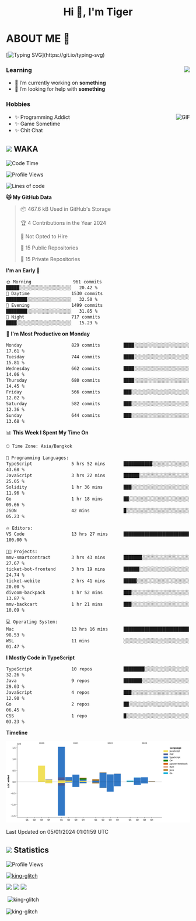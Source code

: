 <h1 align="center">Hi 👋, I'm Tiger</h1>




# ABOUT ME 💬

[![Typing SVG](https://readme-typing-svg.herokuapp.com?color=22F771&vCenter=true&lines=A+perssionate+developer+from+nowhere.)](https://git.io/typing-svg)

<div>
 <img align="right" src="https://spotify-github-profile.vercel.app/api/view?uid=12129734423&cover_image=false&theme=default&bar_color=22d016&bar_color_cover=true" />
 <h3>Learning</h3>
 
 <ul>
  <li>🔭 I’m currently working on <b>something</b></li>
  <li>🤝 I’m looking for help with <b>something</b></li>
 </ul>
 
</div>
<div>
 <h3>Hobbies</h3>
 <img align="right" height="475px"  alt="GIF" src="https://i.pinimg.com/originals/1f/b7/db/1fb7dbee557e5ed509f7517da8a84d58.gif" />
 <ul>
  <li>✨ Programming Addict</li>
  <li>✨ Game Sometime</li>
  <li>✨ Chit Chat</li>
 </ul>
 
</div>



## <img height="40" src="https://raw.githubusercontent.com/innng/innng/master/assets/kyubey.gif"/> WAKA

<!--START_SECTION:waka-->
![Code Time](http://img.shields.io/badge/Code%20Time-1%2C746%20hrs%2013%20mins-blue)

![Profile Views](http://img.shields.io/badge/Profile%20Views-1-blue)

![Lines of code](https://img.shields.io/badge/From%20Hello%20World%20I%27ve%20Written-4.7%20million%20lines%20of%20code-blue)

**🐱 My GitHub Data** 

> 📦 467.6 kB Used in GitHub's Storage 
 > 
> 🏆 4 Contributions in the Year 2024
 > 
> 🚫 Not Opted to Hire
 > 
> 📜 15 Public Repositories 
 > 
> 🔑 15 Private Repositories 
 > 
**I'm an Early 🐤** 

```text
🌞 Morning                961 commits         █████░░░░░░░░░░░░░░░░░░░░   20.42 % 
🌆 Daytime                1530 commits        ████████░░░░░░░░░░░░░░░░░   32.50 % 
🌃 Evening                1499 commits        ████████░░░░░░░░░░░░░░░░░   31.85 % 
🌙 Night                  717 commits         ████░░░░░░░░░░░░░░░░░░░░░   15.23 % 
```
📅 **I'm Most Productive on Monday** 

```text
Monday                   829 commits         ████░░░░░░░░░░░░░░░░░░░░░   17.61 % 
Tuesday                  744 commits         ████░░░░░░░░░░░░░░░░░░░░░   15.81 % 
Wednesday                662 commits         ████░░░░░░░░░░░░░░░░░░░░░   14.06 % 
Thursday                 680 commits         ████░░░░░░░░░░░░░░░░░░░░░   14.45 % 
Friday                   566 commits         ███░░░░░░░░░░░░░░░░░░░░░░   12.02 % 
Saturday                 582 commits         ███░░░░░░░░░░░░░░░░░░░░░░   12.36 % 
Sunday                   644 commits         ███░░░░░░░░░░░░░░░░░░░░░░   13.68 % 
```


📊 **This Week I Spent My Time On** 

```text
🕑︎ Time Zone: Asia/Bangkok

💬 Programming Languages: 
TypeScript               5 hrs 52 mins       ███████████░░░░░░░░░░░░░░   43.68 % 
JavaScript               3 hrs 22 mins       ██████░░░░░░░░░░░░░░░░░░░   25.05 % 
Solidity                 1 hr 36 mins        ███░░░░░░░░░░░░░░░░░░░░░░   11.96 % 
Go                       1 hr 18 mins        ██░░░░░░░░░░░░░░░░░░░░░░░   09.66 % 
JSON                     42 mins             █░░░░░░░░░░░░░░░░░░░░░░░░   05.23 % 

🔥 Editors: 
VS Code                  13 hrs 27 mins      █████████████████████████   100.00 % 

🐱‍💻 Projects: 
mmv-smartcontract        3 hrs 43 mins       ███████░░░░░░░░░░░░░░░░░░   27.67 % 
ticket-bot-frontend      3 hrs 19 mins       ██████░░░░░░░░░░░░░░░░░░░   24.74 % 
ticket-webite            2 hrs 41 mins       █████░░░░░░░░░░░░░░░░░░░░   20.00 % 
divoom-backpack          1 hr 52 mins        ███░░░░░░░░░░░░░░░░░░░░░░   13.87 % 
mmv-backcart             1 hr 21 mins        ███░░░░░░░░░░░░░░░░░░░░░░   10.09 % 

💻 Operating System: 
Mac                      13 hrs 16 mins      █████████████████████████   98.53 % 
WSL                      11 mins             ░░░░░░░░░░░░░░░░░░░░░░░░░   01.47 % 
```

**I Mostly Code in TypeScript** 

```text
TypeScript               10 repos            ████████░░░░░░░░░░░░░░░░░   32.26 % 
Java                     9 repos             ███████░░░░░░░░░░░░░░░░░░   29.03 % 
JavaScript               4 repos             ███░░░░░░░░░░░░░░░░░░░░░░   12.90 % 
Go                       2 repos             ██░░░░░░░░░░░░░░░░░░░░░░░   06.45 % 
CSS                      1 repo              █░░░░░░░░░░░░░░░░░░░░░░░░   03.23 % 
```



**Timeline**

![Lines of Code chart](https://raw.githubusercontent.com/king-glitch/king-glitch/main/assets/bar_graph.png)


 Last Updated on 05/01/2024 01:01:59 UTC
<!--END_SECTION:waka-->
## <img height="40" src="https://raw.githubusercontent.com/innng/innng/master/assets/kyubey.gif"/> Statistics
![Profile Views](https://komarev.com/ghpvc/?username=king-glitch)  

<p align="left"> 
 <a href="https://github.com/ryo-ma/github-profile-trophy">
  <img src="https://github-profile-trophy.vercel.app/?username=king-glitch&theme=dracula" alt="king-glitch" />
 </a> </p>

![](https://github-profile-summary-cards.vercel.app/api/cards/profile-details?username=king-glitch&theme=dracula)
![](https://github-profile-summary-cards.vercel.app/api/cards/stats?username=king-glitch&theme=dracula) 
![](https://github-profile-summary-cards.vercel.app/api/cards/productive-time?username=king-glitch&theme=dracula)


<p>&nbsp;<img align="center" src="https://github-readme-stats.vercel.app/api?username=king-glitch&theme=dracula" alt="king-glitch" /></p>

<p><img align="center" src="https://github-readme-streak-stats.herokuapp.com/?user=king-glitch&theme=dracula" alt="king-glitch" /></p>
